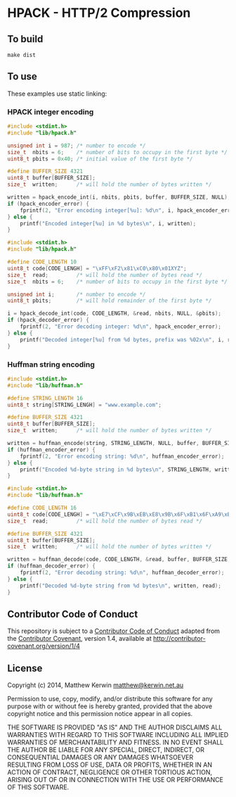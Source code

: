 HPACK - HTTP/2 Compression
==========================

## To build

    make dist

## To use

These examples use static linking:

### HPACK integer encoding

```c
#include <stdint.h>
#include "lib/hpack.h"

unsigned int i = 987; /* number to encode */
size_t  nbits = 6;    /* number of bits to occupy in the first byte */
uint8_t pbits = 0x40; /* initial value of the first byte */

#define BUFFER_SIZE 4321
uint8_t buffer[BUFFER_SIZE];
size_t  written;      /* will hold the number of bytes written */

written = hpack_encode_int(i, nbits, pbits, buffer, BUFFER_SIZE, NULL);
if (hpack_encoder_error) {
    fprintf(2, "Error encoding integer[%u]: %d\n", i, hpack_encoder_error);
} else {
    printf("Encoded integer[%u] in %d bytes\n", i, written);
}
```

```c
#include <stdint.h>
#include "lib/hpack.h"

#define CODE_LENGTH 10
uint8_t code[CODE_LENGH] = "\xFF\xF2\x81\xC0\x80\x01XYZ";
size_t  read;         /* will hold the number of bytes read */
size_t  nbits = 6;    /* number of bits to occupy in the first byte */

unsigned int i;       /* number to encode */
uint8_t pbits;        /* will hold remainder of the first byte */

i = hpack_decode_int(code, CODE_LENGTH, &read, nbits, NULL, &pbits);
if (hpack_decoder_error) {
    fprintf(2, "Error decoding integer: %d\n", hpack_encoder_error);
} else {
    printf("Decoded integer[%u] from %d bytes, prefix was %02x\n", i, read, pbits);
}
```

### Huffman string encoding

```c
#include <stdint.h>
#include "lib/huffman.h"

#define STRING_LENGTH 16
uint8_t string[STRING_LENGH] = "www.example.com";

#define BUFFER_SIZE 4321
uint8_t buffer[BUFFER_SIZE];
size_t  written;      /* will hold the number of bytes written */

written = huffman_encode(string, STRING_LENGTH, NULL, buffer, BUFFER_SIZE, NULL);
if (huffman_encoder_error) {
    fprintf(2, "Error encoding string: %d\n", huffman_encoder_error);
} else {
    printf("Encoded %d-byte string in %d bytes\n", STRING_LENGTH, written);
}
```

```c
#include <stdint.h>
#include "lib/huffman.h"

#define CODE_LENGTH 16
uint8_t code[CODE_LENGH] = "\xE7\xCF\x9B\xEB\xE8\x9B\x6F\xB1\x6F\xA9\xB6\xFFXYZ";
size_t  read;         /* will hold the number of bytes read */

#define BUFFER_SIZE 4321
uint8_t buffer[BUFFER_SIZE];
size_t  written;      /* will hold the number of bytes written */

written = huffman_decode(code, CODE_LENGTH, &read, buffer, BUFFER_SIZE, NULL);
if (huffman_decoder_error) {
    fprintf(2, "Error decoding string: %d\n", huffman_decoder_error);
} else {
    printf("Decoded %d-byte string from %d bytes\n", written, read);
}
```

## Contributor Code of Conduct

This repository is subject to a [Contributor Code of Conduct](code_of_conduct.md)
adapted from the [Contributor Covenant][cc], version 1.4, available at
<http://contributor-covenant.org/version/1/4>


[cc]: http://contributor-covenant.org


## License

Copyright (c) 2014, Matthew Kerwin <matthew@kerwin.net.au>

Permission to use, copy, modify, and/or distribute this software for any
purpose with or without fee is hereby granted, provided that the above
copyright notice and this permission notice appear in all copies.

THE SOFTWARE IS PROVIDED "AS IS" AND THE AUTHOR DISCLAIMS ALL WARRANTIES
WITH REGARD TO THIS SOFTWARE INCLUDING ALL IMPLIED WARRANTIES OF
MERCHANTABILITY AND FITNESS. IN NO EVENT SHALL THE AUTHOR BE LIABLE FOR
ANY SPECIAL, DIRECT, INDIRECT, OR CONSEQUENTIAL DAMAGES OR ANY DAMAGES
WHATSOEVER RESULTING FROM LOSS OF USE, DATA OR PROFITS, WHETHER IN AN
ACTION OF CONTRACT, NEGLIGENCE OR OTHER TORTIOUS ACTION, ARISING OUT OF
OR IN CONNECTION WITH THE USE OR PERFORMANCE OF THIS SOFTWARE.

